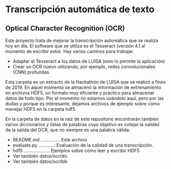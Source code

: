# Transcripción automática de texto 
## Optical Character Recognition (OCR)

Este proyecto trata de mejorar la transcripción automática que se realiza hoy en día.
El software que se utiliza es el Tesseract (versión 4.1 al momento de escribir esto).
Hay varios caminos para trabajar.

* Adaptar el Tesseract a los datos de LUISA (esto lo permite la aplicación)
* Crear un OCR nuevo utilizando, por ejemplo, redes convolucionales (CNN) profundas.

Esta carpeta es un extracto de la Hackathón de LUISA que se realizó a fines de 2019.
En aquel momento se almacenó la información de entrenamiento en archivos HDF5, un 
formato muy eficiente y práctico para almacenar datos de todo tipo. Por el momento
no estamos usándolo aquí, pero por las dudas y porque es interesante, dejamos
archivos de ejemplo sobre cómo manejar HDF5 en la carpeta hdf5.

En la carpeta de datos en la raíz de este repositorio encontrarán también varios
diccionarios y listas de palabras cuyo objetivo es cotejar la validez de la
salida del OCR, que no siempre es una palabra válida.

* README.md ............... Este archivo
* evaluate.py ............. Evaluación de la calidad de una transcripción.
* hdf5 .................... Ejemplos sobre cómo leer y escribir HDF5
* Ver también datos/ocr/dic
* Ver también datos/ocr/blk


